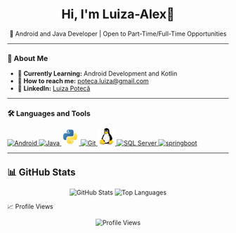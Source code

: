 <h1 align="center">Hi, I'm Luiza-Alex👋</h1>

<p align="center">🎯  Android and Java Developer | Open to Part-Time/Full-Time Opportunities</p>

---

### 🚀 About Me
- 🌱 **Currently Learning:** Android Development and Kotlin 
- 📧 **How to reach me:** [poteca.luiza@gmail.com](mailto:poteca.luiza@gmail.com)  
- 🔗 **LinkedIn:** [Luiza Potecă](https://www.linkedin.com/in/luiza-potec%C4%83-3ab224224/)

---

### 🛠️ Languages and Tools
<p align="left">
  <a href="https://developer.android.com/" target="_blank"> <img src="https://upload.wikimedia.org/wikipedia/commons/6/64/Android_logo_2019_%28stacked%29.svg" alt="Android" width="40" height="40"/> </a>
  <a href="https://www.java.com/en/" target="_blank"> <img src="https://www.vectorlogo.zone/logos/java/java-icon.svg" alt="Java" width="40" height="40"/> </a>
  <a href="https://www.python.org" target="_blank"> <img src="https://raw.githubusercontent.com/devicons/devicon/master/icons/python/python-original.svg" alt="Python" width="40" height="40"/> </a>
  <a href="https://git-scm.com/" target="_blank"> <img src="https://www.vectorlogo.zone/logos/git-scm/git-scm-icon.svg" alt="Git" width="40" height="40"/> </a>
  <a href="https://www.linux.org/" target="_blank"> <img src="https://raw.githubusercontent.com/devicons/devicon/master/icons/linux/linux-original.svg" alt="Linux" width="40" height="40"/> </a>
  <a href="https://www.microsoft.com/en-us/sql-server" target="_blank"> <img src="https://www.svgrepo.com/show/303229/microsoft-sql-server-logo.svg" alt="SQL Server" width="40" height="40"/> </a>
  <a href="https://spring.io/projects/spring-boot" target="_blank"> <img src="https://encrypted-tbn0.gstatic.com/images?q=tbn:ANd9GcRKv3NF172jmJj6A20BTyi7K9W1gybX6ymf3U01sXCipg&s" alt="springboot" width="40" height="40"/> </a>
</p>

---


## 📊 GitHub Stats
<p align="center">
  <img src="https://github-readme-stats.vercel.app/api?username=LuizaAlex&show_icons=true&theme=dark" alt="GitHub Stats" height="200" />
  <img src="https://github-readme-stats.vercel.app/api/top-langs/?username=LuizaAlex&layout=compact&theme=dark&card_width=300" alt="Top Languages" height="200" />
</p

  ## 📈 Profile Views
<p align="center">
  <img src="https://komarev.com/ghpvc/?username=LuizaAlex&label=Profile%20views&color=brightgreen" alt="Profile Views" />
</p>

